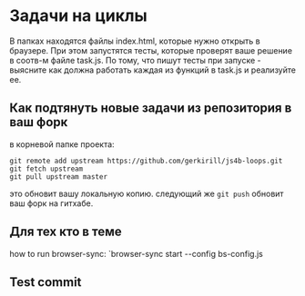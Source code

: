# Задачи на циклы

В папках находятся файлы index.html, которые нужно открыть в браузере. При этом запустятся тесты, которые проверят ваше решение в соотв-м файле task.js. По тому, что пишут тесты при запуске - выясните как должна работать каждая из функций в task.js и реализуйте ее.

## Как подтянуть новые задачи из репозитория в ваш форк

в корневой папке проекта:

```
git remote add upstream https://github.com/gerkirill/js4b-loops.git
git fetch upstream
git pull upstream master
```
это обновит вашу локальную копию. следующий же `git push` обновит ваш форк на гитхабе.

## Для тех кто в теме
how to run browser-sync: `browser-sync start --config bs-config.js

## Test commit 